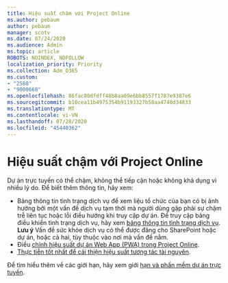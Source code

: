 ```yaml
---
title: Hiệu suất chậm với Project Online
ms.author: pebaum
author: pebaum
manager: scotv
ms.date: 07/24/2020
ms.audience: Admin
ms.topic: article
ROBOTS: NOINDEX, NOFOLLOW
localization_priority: Priority
ms.collection: Adm_O365
ms.custom:
- "2588"
- "9000668"
ms.openlocfilehash: 86fac80dfdff48b8aa09e6bb8557f1787e9387e6
ms.sourcegitcommit: b10cea11b4975354b91193327b58aa4740d34833
ms.translationtype: MT
ms.contentlocale: vi-VN
ms.lasthandoff: 07/28/2020
ms.locfileid: "45440362"
---
```

# <a name="slow-performance-with-project-online"></a>Hiệu suất chậm với Project Online

Dự án trực tuyến có thể chậm, không thể tiếp cận hoặc không khả dụng vì nhiều lý do. Để biết thêm thông tin, hãy xem:

- Bảng thông tin tình trạng dịch vụ để xem liệu tổ chức của bạn có bị ảnh hưởng bởi một vấn đề dịch vụ tạm thời mà người dùng gặp phải sự chậm trễ liên tục hoặc lỗi điều hướng khi truy cập dự án. Để truy cập bảng điều khiển tình trạng dịch vụ, hãy xem [bảng thông tin tình trạng dịch vụ](https://admin.microsoft.com/AdminPortal/Home#/servicehealth).</br>
    **Lưu ý**  Vấn đề sức khỏe dịch vụ có thể được đăng cho SharePoint hoặc dự án, hoặc cả hai, tùy thuộc vào nơi mà vấn đề nằm.
- Điều [chỉnh hiệu suất dự án Web App (PWA) trong Project Online](https://docs.microsoft.com/projectonline/tune-project-online-performance).
- [Thực tiễn tốt nhất để cải thiện hiệu suất tương tác tài nguyên](https://docs.microsoft.com/projectonline/best-practices-to-improve-resource-engagements-performance).

Để tìm hiểu thêm về các giới hạn, hãy xem giới [hạn và phần mềm dự án trực tuyến](https://docs.microsoft.com/projectonline/project-online-software-boundaries-and-limits).